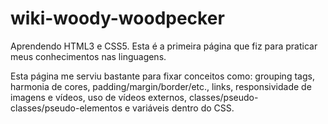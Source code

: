 # wiki-woody-woodpecker
Aprendendo HTML3 e CSS5. Esta é a primeira página que fiz para praticar meus conhecimentos nas linguagens.

Esta página me serviu bastante para fixar conceitos como: grouping tags, harmonia de cores, padding/margin/border/etc., links, responsividade de imagens e vídeos, uso de vídeos externos, classes/pseudo-classes/pseudo-elementos e variáveis dentro do CSS.
